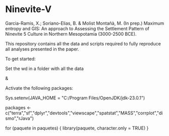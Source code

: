 # Ninevite-V
Garcia-Ramis, X.; Soriano-Elias, B. &amp; Molist Montañà, M. (In prep.) Maximum entropy and GIS: An approach to Assessing the Settlement Pattern of Ninevite 5 Culture in Northern Mesopotamia (3000-2500 BCE).

This repository contains all the data and scripts required to fully reproduce all analyses presented in the paper.

To get started:

Set the wd in a folder with all the data

&

Activate the following packages:

Sys.setenv(JAVA_HOME = "C:/Program Files/OpenJDK/jdk-23.0.1")

packages <- c("terra","sf","dplyr","devtools","viewscape","spatstat","MASS","corrplot","dismo","rJava")

for (paquete in paquetes) {
  library(paquete, character.only = TRUE)
}
